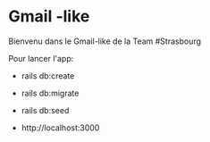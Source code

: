 # Gmail -like

Bienvenu dans le Gmail-like de la Team #Strasbourg

Pour lancer l'app:

* rails db:create

* rails db:migrate

* rails db:seed

* http://localhost:3000


